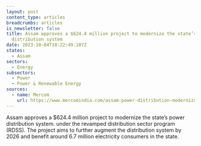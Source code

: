 ```yaml
---
layout: post
content_type: articles
breadcrumbs: articles
is_newsletter: false
title: Assam approves a $624.4 million project to modernize the state’s power
  distribution system
date: 2023-10-04T18:22:49.107Z
states:
  - Assam
sectors:
  - Energy
subsectors:
  - Power
  - Power & Renewable Energy
sources:
  - name: Mercom
    url: https://www.mercomindia.com/assam-power-distribution-modernization-project
---
```

Assam approves a $624.4 million project to modernize the state’s power distribution system. under the revamped distribution sector program (RDSS). The project aims to further augment the distribution system by 2026 and benefit around 6.7 million electricity consumers in the state.
